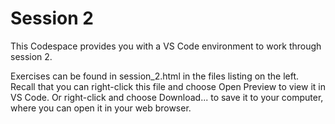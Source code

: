 # Session 2

This Codespace provides you with a VS Code environment to work through session 2.

Exercises can be found in session_2.html in the files listing on the left. Recall that you can right-click this file and choose Open Preview to view it in VS Code. Or right-click and choose Download... to save it to your computer, where you can open it in your web browser.